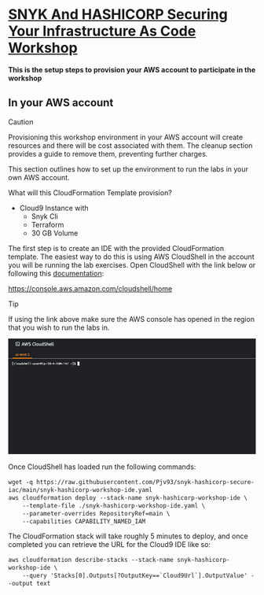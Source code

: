 # [SNYK And HASHICORP Securing Your Infrastructure As Code Workshop](https://snyk-hashicorp.awsworkshop.io/)

**This is the setup steps to provision your AWS account to participate in the workshop**

## In your AWS account

> [!CAUTION]
> Provisioning this workshop environment in your AWS account will create resources and there will be cost associated with them. The cleanup section provides a guide to remove them, preventing further charges.


This section outlines how to set up the environment to run the labs in your own AWS account. 

What will this CloudFormation Template provision?

- Cloud9 Instance with
   - Snyk Cli
   - Terraform
   - 30 GB Volume



The first step is to create an IDE with the provided CloudFormation template. The easiest way to do this is using AWS CloudShell in the account you will be running the lab exercises. Open CloudShell with the link below or following this [documentation](https://docs.aws.amazon.com/cloudshell/latest/userguide/getting-started.html#launch-region-shell):

https://console.aws.amazon.com/cloudshell/home


> [!TIP]
> If using the link above make sure the AWS console has opened in the region that you wish to run the labs in.

![cloudshell terminal](/assets/images/cloudshell.png)

Once CloudShell has loaded run the following commands:

```
wget -q https://raw.githubusercontent.com/Pjv93/snyk-hashicorp-secure-iac/main/snyk-hashicorp-workshop-ide.yaml
aws cloudformation deploy --stack-name snyk-hashicorp-workshop-ide \
    --template-file ./snyk-hashicorp-workshop-ide.yaml \
    --parameter-overrides RepositoryRef=main \
    --capabilities CAPABILITY_NAMED_IAM
```


The CloudFormation stack will take roughly 5 minutes to deploy, and once completed you can retrieve the URL for the Cloud9 IDE like so:

```
aws cloudformation describe-stacks --stack-name snyk-hashicorp-workshop-ide \
    --query 'Stacks[0].Outputs[?OutputKey==`Cloud9Url`].OutputValue' --output text
```

